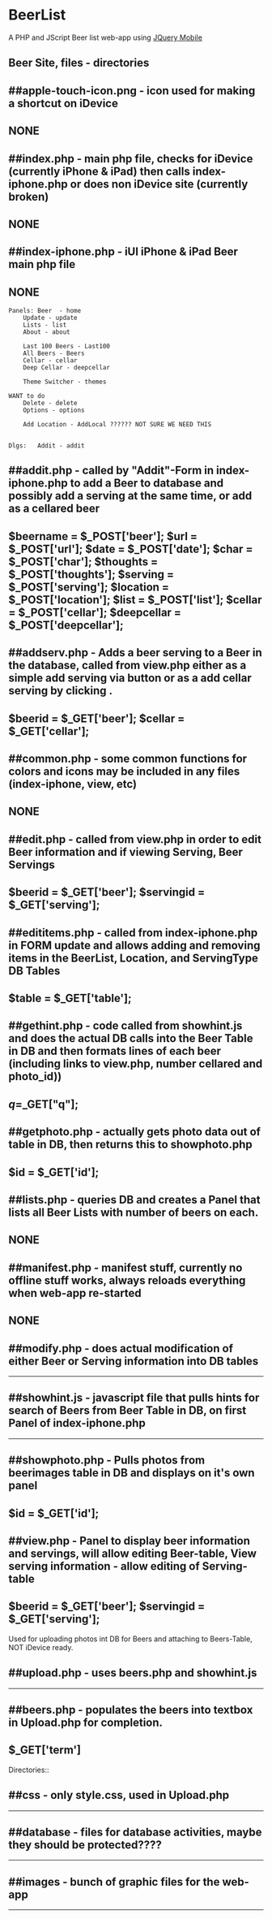 # BeerList

A PHP and JScript Beer list web-app using [JQuery Mobile](http://www.jquerymobile.com) 

## Beer Site, files - directories


##apple-touch-icon.png  	- icon used for making a shortcut on iDevice
----------------------
NONE
----------------------

##index.php 		- main php file, checks for iDevice (currently iPhone & iPad) then calls index-iphone.php or does non iDevice site (currently broken)
----------------------
NONE
----------------------

##index-iphone.php  	- iUI iPhone & iPad Beer main php file
----------------------
NONE
----------------------
	Panels: Beer  - home
		Update - update
		Lists - list
		About - about

		Last 100 Beers - Last100
		All Beers - Beers
		Cellar - cellar
		Deep Cellar - deepcellar

		Theme Switcher - themes

	WANT to do   
		Delete - delete
		Options - options

		Add Location - AddLocal ?????? NOT SURE WE NEED THIS 


	Dlgs:	Addit - addit


##addit.php  		- called by "Addit"-Form in index-iphone.php to add a Beer to database and possibly add a serving at the same time, or add as a cellared beer
----------------------
$beername = $_POST['beer'];
$url = $_POST['url'];
$date = $_POST['date'];
$char = $_POST['char'];
$thoughts = $_POST['thoughts'];
$serving =  $_POST['serving'];
$location =  $_POST['location'];
$list =  $_POST['list'];
$cellar = $_POST['cellar'];
$deepcellar = $_POST['deepcellar'];
----------------------

##addserv.php		- Adds a beer serving to a Beer in the database, called from view.php either as a simple add serving via <AddServ> button or as a add cellar serving by clicking <cellar text>.
----------------------
$beerid = $_GET['beer'];
$cellar = $_GET['cellar'];
----------------------

##common.php  		- some common functions for colors and icons may be included in any files (index-iphone, view, etc)
----------------------
NONE
----------------------

##edit.php  		- called from view.php in order to edit Beer information and if viewing Serving, Beer Servings
----------------------
$beerid = $_GET['beer'];
$servingid = $_GET['serving'];
----------------------

##edititems.php  		- called from index-iphone.php in FORM update and allows adding and removing items in the BeerList, Location, and ServingType DB Tables
----------------------
$table = $_GET['table'];
----------------------

##gethint.php  		- code called from showhint.js and does the actual DB calls into the Beer Table in DB and then formats lines of each beer (including links to view.php, number cellared and photo_id))
----------------------
$q=$_GET["q"];
----------------------

##getphoto.php  		- actually gets photo data out of table in DB, then returns this to showphoto.php
----------------------
$id    = $_GET['id'];
----------------------

##lists.php  		- queries DB and creates a Panel that lists all Beer Lists with number of beers on each.
----------------------
NONE
----------------------

##manifest.php  		- manifest stuff, currently no offline stuff works, always reloads everything when web-app re-started
----------------------
NONE
----------------------

##modify.php  		- does actual modification of either Beer or Serving information into DB tables
----------------------
----------------------

##showhint.js  		- javascript file that pulls hints for search of Beers from Beer Table in DB, on first Panel of index-iphone.php
----------------------
----------------------

##showphoto.php  		- Pulls photos from beerimages table in DB and displays on it's own panel
----------------------
$id    = $_GET['id'];
----------------------

##view.php  		- Panel to display beer information and servings, will allow editing Beer-table, View serving information - allow editing of Serving-table
----------------------
$beerid = $_GET['beer'];
$servingid = $_GET['serving'];
----------------------


Used for uploading photos int DB for Beers and attaching to Beers-Table, NOT iDevice ready.

##upload.php  		- uses beers.php and showhint.js
----------------------
----------------------

##beers.php  		- populates the beers into textbox in Upload.php for completion.
----------------------
$_GET['term']
----------------------


Directories::

##css			- only style.css, used in Upload.php
----------------------
----------------------

##database		- files for database activities, maybe they should be protected????
----------------------
----------------------

##images			- bunch of graphic files for the web-app
----------------------
----------------------
